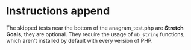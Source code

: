 # Instructions append

The skipped tests near the bottom of the anagram_test.php are **Stretch Goals**, they are optional. They require the usage of `mb_string` functions, which aren't installed by default with every version of PHP.
